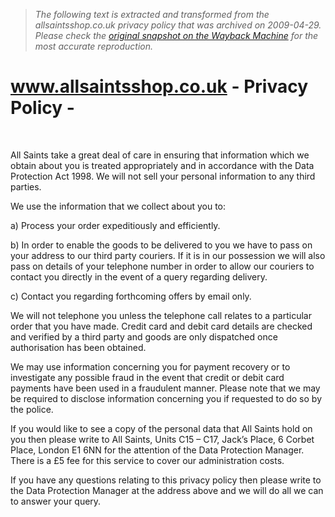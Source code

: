 > *The following text is extracted and transformed from the allsaintsshop.co.uk privacy policy that was archived on 2009-04-29. Please check the [original snapshot on the Wayback Machine](https://web.archive.org/web/20090429031452id_/http%3A//www.allsaintsshop.co.uk/privacy_policy) for the most accurate reproduction.*

# www.allsaintsshop.co.uk - Privacy Policy -

 

All Saints take a great deal of care in ensuring that information which we obtain about you is treated appropriately and in accordance with the Data Protection Act 1998. We will not sell your personal information to any third parties. 

We use the information that we collect about you to: 

a) Process your order expeditiously and efficiently. 

b) In order to enable the goods to be delivered to you we have to pass on your address to our third party couriers. If it is in our possession we will also pass on details of your telephone number in order to allow our couriers to contact you directly in the event of a query regarding delivery. 

c) Contact you regarding forthcoming offers by email only. 

We will not telephone you unless the telephone call relates to a particular order that you have made. Credit card and debit card details are checked and verified by a third party and goods are only dispatched once authorisation has been obtained. 

We may use information concerning you for payment recovery or to investigate any possible fraud in the event that credit or debit card payments have been used in a fraudulent manner. Please note that we may be required to disclose information concerning you if requested to do so by the police. 

If you would like to see a copy of the personal data that All Saints hold on you then please write to All Saints, Units C15 – C17, Jack’s Place, 6 Corbet Place, London E1 6NN for the attention of the Data Protection Manager. There is a £5 fee for this service to cover our administration costs. 

If you have any questions relating to this privacy policy then please write to the Data Protection Manager at the address above and we will do all we can to answer your query.
